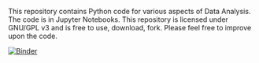 This repository contains Python code for various aspects of Data Analysis. The code is in Jupyter Notebooks.
This repository is licensed under GNU/GPL v3 and is free to use, download, fork.
Please feel free to improve upon the code.

[![Binder](https://mybinder.org/badge_logo.svg)](https://mybinder.org/v2/gh/aakamat/data-analysis.git/HEAD)
